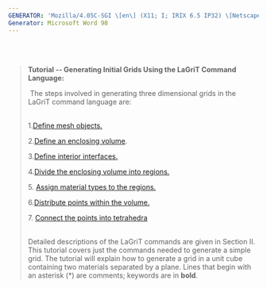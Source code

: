 ```yaml
---
GENERATOR: 'Mozilla/4.05C-SGI \[en\] (X11; I; IRIX 6.5 IP32) \[Netscape\]'
Generator: Microsoft Word 98
---
```


 \
 

> **Tutorial -- Generating Initial Grids Using the LaGriT Command
> Language:**
>
>  The steps involved in generating three dimensional grids in the
> LaGriT command language are:\
>  
>
> 1.[Define mesh objects.](definemo.md)[](definemo.md)
>
> 2.[Define an enclosing volume](defineev.md).
>
> 3.[Define interior interfaces.](DEFINEII.md)
>
> 4.[Divide the enclosing volume into
> regions.](dividereg.md)[](dividereg.md)
>
> 5\. [Assign material types to the regions.](assignmt.md)
>
> 6.[Distribute points within the
> volume.](distributep.md)[](distributep.md)
>
> 7\. [Connect the points into
> tetrahedra](%20%20%20%20connecttet.md%20%20%20%20%20%20%20%20%20%20%20)[](%20%20%20%20connecttet.md%20%20%20%20%20%20%20%20%20%20%20)\
>  
>
> Detailed descriptions of the LaGriT commands are given in Section II.
> This tutorial covers just the commands needed to generate a simple
> grid. The tutorial will explain how to generate a grid in a unit cube
> containing two materials separated by a plane. Lines that begin with
> an asterisk (\*) are comments; keywords are in **bold**.
>
>
